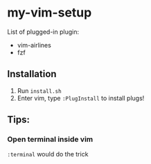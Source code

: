 # my-vim-setup

List of plugged-in plugin:
- vim-airlines
- fzf

## Installation
1. Run `install.sh`
2. Enter vim, type `:PlugInstall` to install plugs!

## Tips:
### Open terminal inside vim
`:terminal` would do the trick
